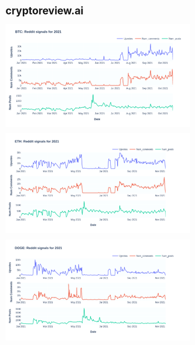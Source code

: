 # cryptoreview.ai


![Alt text](extras/btc.png?raw=true "Bitcoin data - 2021")

![Alt text](extras/eth.png?raw=true "Ethereum data - 2021")

![Alt text](extras/dogecoin.png?raw=true "Dogecoin data - 2021")

